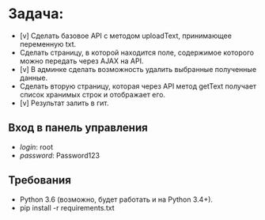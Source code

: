 # Задача:
* [v] Сделать базовое API с методом uploadText, принимающее переменную txt.
* Сделать страницу, в которой находится поле, содержимое которого можно передать через AJAX на API.
* [v] В админке сделать возможность удалить выбранные полученные данные.
* Сделать вторую страницу, которая через API метод getText получает список хранимых строк и отображает его.
* [v] Результат залить в гит.



## Вход в панель управления
* *login*: root
* *password*: Password123

## Требования
* Python 3.6 (возможно, будет работать и на Python 3.4+).
* pip install -r requirements.txt
